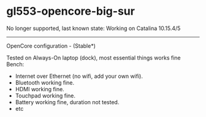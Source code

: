 # gl553-opencore-big-sur

No longer supported, last known state: Working on Catalina 10.15.4/5

---

OpenCore configuration - (Stable*)

Tested on Always-On laptop (dock), most essential things works fine
Bench: 
 - Internet over Ethernet (no wifi, add your own wifi).
 - Bluetooth working fine.
 - HDMI working fine.
 - Touchpad working fine.
 - Battery working fine, duration not tested.
 - etc


